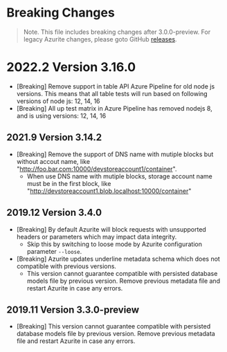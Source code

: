 # Breaking Changes

> Note. This file includes breaking changes after 3.0.0-preview. For legacy Azurite changes, please goto GitHub [releases](https://github.com/Azure/Azurite/releases).

# 2022.2 Version 3.16.0

- [Breaking] Remove support in table API Azure Pipeline for old node js versions. This means that all table tests will run based on following versions of node js: 12, 14, 16
- [Breaking] All up test matrix in Azure Pipeline has removed nodejs 8, and is using versions: 12, 14, 16

## 2021.9 Version 3.14.2

- [Breaking] Remove the support of DNS name with mutiple blocks but without accout name, like "http://foo.bar.com:10000/devstoreaccount1/container".
  - When use DNS name with mutiple blocks, storage account name must be in the first block, like "http://devstoreaccount1.blob.localhost:10000/container"

## 2019.12 Version 3.4.0

- [Breaking] By default Azurite will block requests with unsupported headers or parameters which may impact data integrity.
  - Skip this by switching to loose mode by Azurite configuration parameter `--loose`.
- [Breaking] Azurite updates underline metadata schema which does not compatible with previous versions.
  - This version cannot guarantee compatible with persisted database models file by previous version. Remove previous metadata file and restart Azurite in case any errors.

## 2019.11 Version 3.3.0-preview

- [Breaking] This version cannot guarantee compatible with persisted database models file by previous version. Remove previous metadata file and restart Azurite in case any errors.

